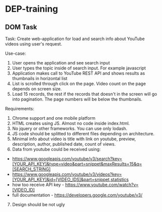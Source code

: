 # DEP-training

## DOM Task

Task: Create web-application for load and search info about YouTube videos using user's request.

Use-case:

1. User opens the application and see search input
2. User types the topic inside of search input. For example javascript
3. Application makes call to YouTube REST API and shows results as thumbnails in horizontal list
4. List is scrolled through click on the page. Video count on the page depends on screen size.
5. Load 15 records, the rest if the records that doesn't in the screen will go into pagination. The page numbers will be below the thumbnails.

Requirements:

1. Chrome support and one mobile platform
2. HTML creates using JS. Almost no code inside index.html.
3. No jquery or other frameworks. You can use only lodash.
4. JS code should be splitted to different files depending on architecture.
5. Minimal info about video is title with link on youtube, preview, description, author, published date, count of views.
6. Data from youtube could be received using:

- https://www.googleapis.com/youtube/v3/search?key=[YOUR_API_KEY]&type=video&part=snippet&maxResults=15&q=[SEARCH_STRING]
- https://www.googleapis.com/youtube/v3/videos?key=[YOUR_API_KEY]&id=[VIDEO_IDS]&part=snippet,statistics
- how too receive API key - https://www.youtube.com/watch?v=[VIDEO_ID]
- full documentation - https://developers.google.com/youtube/v3/

7. Design should be not ugly
